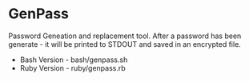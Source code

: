 GenPass
=======

Password Geneation and replacement tool. After a password has been generate - it will be printed to STDOUT and saved in an encrypted file.

* Bash Version - bash/genpass.sh
* Ruby Version - ruby/genpass.rb

